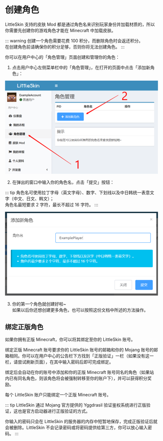 # 创建角色

LittleSkin 支持的皮肤 Mod 都是通过角色名来识别玩家身份并加载材质的，所以你需要先创建你的游戏角色才能在 Minecraft 中加载皮肤。

::: warning
创建一个角色需要花费 100 积分，而删除角色时会返还积分。   
在创建角色前请确保你的积分足够，否则你将无法创建角色。
:::

你可以在用户中心的「角色管理」页面创建和管理你的角色：

1. 点击用户中心左侧菜单栏中的「角色管理」，在打开的页面中点击「添加新角色」：

![open-page](./assets/create-player/open-page.png)

2. 在弹出的窗口中输入你的角色名，点击「提交」按钮：

::: tip
角色名可使用拉丁字母（英文字母）、数字、下划线以及中日韩统一表意文字（中文、日文、韩文）；   
角色名最短要求 2 字符，最长不超过 16 字符。
:::

![input-player-name](./assets/create-player/input-player-name.png)
    
3. 你的第一个角色就创建好啦~   
如果以后你还想创建更多角色，也可以按照这份文档中所述的方法操作。

## 绑定正版角色

如果你拥有正版 Minecraft，你可以将其绑定至你的 LittleSkin 账号。

绑定正版 Minecraft 账号要求你的 LittleSkin 账号的邮箱和你的 Mojang 账号的邮箱相同。你可以在用户中心的公告栏下方找到「正版验证」一栏（如果没有这一栏，请尝试刷新页面），在其中输入密码后即可完成绑定。

绑定后会自动在你的账号中添加和你的正版 Minecraft 账号同名的角色（如果站内已有同名角色，则该角色将会被强制转移至你的账户下），并可以获得积分奖励。

每个 LittleSkin 账户只能绑定一个正版 Minecraft 账号。

::: tip
LittleSkin 通过 Mojang 官方提供的 Yggdrasil 验证鉴权系统进行正版验证，这也是官方启动器进行正版验证的方式。

你输入的密码只会在 LittleSkin 的服务器的内存中短暂地保存，完成正版验证后就会被删除。LittleSkin 不会记录密码或将密码提供给第三方，你可以放心输入密码。
:::